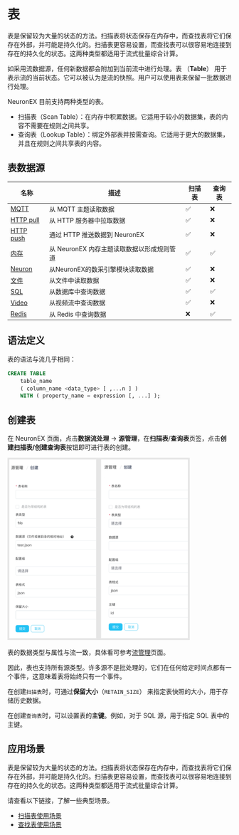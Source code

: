 # 表

表是保留较为大量的状态的方法。扫描表将状态保存在内存中，而查找表将它们保存在外部，并可能是持久化的。扫描表更容易设置，而查找表可以很容易地连接到存在的持久化的状态。这两种类型都适用于流式批量综合计算。

如采用流数据源，任何新数据都会附加到当前流中进行处理。表 （**Table**） 用于表示流的当前状态。它可以被认为是流的快照。用户可以使用表来保留一批数据进行处理。

NeuronEX 目前支持两种类型的表。

- 扫描表（Scan Table）：在内存中积累数据。它适用于较小的数据集，表的内容不需要在规则之间共享。
- 查询表（Lookup Table）：绑定外部表并按需查询。它适用于更大的数据集，并且在规则之间共享表的内容。

## 表数据源

| 名称                        | 描述                                    | 扫描表 | 查询表 |
| --------------------------- | ----------------------------------  | ------ | ------ |
| [MQTT](./mqtt.md)           | 从 MQTT 主题读取数据                         | ✅    | ❌    |
| [HTTP pull](./http_pull.md) | 从 HTTP 服务器中拉取数据                      | ✅    | ❌    |
| [HTTP push](./http_push.md) | 通过 HTTP 推送数据到 NeuronEX                | ✅   | ❌     |
| [内存](./memory.md)         | 从 NeuronEX 内存主题读取数据以形成规则管道   | ✅      | ✅     |
| [Neuron](./neuron.md)       | 从NeuronEX的数采引擎模块读取数据             | ✅      |❌    |
| [文件](./file.md)           | 从文件中读取数据                             | ✅    | ❌    |
| [SQL](./sql.md)         | 从数据库中查询数据                          | ✅      | ✅|
| [Video](./video.md)         | 从视频流中查询数据                       | ✅   | ❌    |
| [Redis](./redis.md)         | 从 Redis 中查询数据                       | ❌   | ✅   |

## 语法定义

表的语法与流几乎相同：

```sql
CREATE TABLE   
    table_name   
    ( column_name <data_type> [ ,...n ] )
    WITH ( property_name = expression [, ...] );
```

## 创建表

在 NeuronEX 页面，点击**数据流处理** -> **源管理**，在**扫描表**/**查询表**页签，点击**创建扫描表/创建查询表**按钮即可进行表的创建。

<img src="./_assets/tables.png" alt="tables" style="zoom:40%;" />

表的数据类型与属性与流一致，具体看可参考[流管理](./stream.md)页面。

因此，表也支持所有源类型。许多源不是批处理的，它们在任何给定时间点都有一个事件，这意味着表将始终只有一个事件。

在创建`扫描表`时，可通过**保留大小**（`RETAIN_SIZE`） 来指定表快照的大小，用于存储历史数据。

在创建`查询表`时，可以设置表的**主键**。例如，对于 SQL 源，用于指定 SQL 表中的主键。


## 应用场景

表是保留较为大量的状态的方法。扫描表将状态保存在内存中，而查找表将它们保存在外部，并可能是持久化的。扫描表更容易设置，而查找表可以很容易地连接到存在的持久化的状态。这两种类型都适用于流式批量综合计算。

请查看以下链接，了解一些典型场景。

- [扫描表使用场景](scan.md)
- [查找表使用场景](lookup.md)